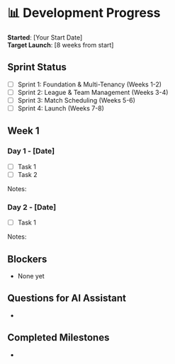 # 📊 Development Progress

**Started**: [Your Start Date]  
**Target Launch**: [8 weeks from start]

## Sprint Status

- [ ] Sprint 1: Foundation & Multi-Tenancy (Weeks 1-2)
- [ ] Sprint 2: League & Team Management (Weeks 3-4)
- [ ] Sprint 3: Match Scheduling (Weeks 5-6)
- [ ] Sprint 4: Launch (Weeks 7-8)

## Week 1

### Day 1 - [Date]
- [ ] Task 1
- [ ] Task 2

Notes: 

### Day 2 - [Date]
- [ ] Task 1

Notes:

## Blockers

- None yet

## Questions for AI Assistant

- 

## Completed Milestones

- 
